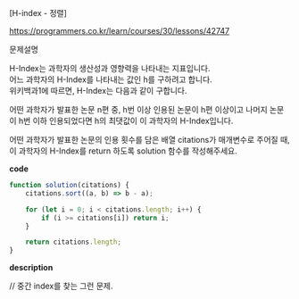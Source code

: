 [H-index - 정렬]

https://programmers.co.kr/learn/courses/30/lessons/42747

문제설명

H-Index는 과학자의 생산성과 영향력을 나타내는 지표입니다.  
어느 과학자의 H-Index를 나타내는 값인 h를 구하려고 합니다.  
위키백과1에 따르면, H-Index는 다음과 같이 구합니다.

어떤 과학자가 발표한 논문 n편 중, h번 이상 인용된 논문이 h편 이상이고 나머지 논문이 h번 이하 인용되었다면 h의 최댓값이 이 과학자의 H-Index입니다.

어떤 과학자가 발표한 논문의 인용 횟수를 담은 배열 citations가 매개변수로 주어질 때, 이 과학자의 H-Index를 return 하도록 solution 함수를 작성해주세요.

**code**

```js
function solution(citations) {
	citations.sort((a, b) => b - a);

	for (let i = 0; i < citations.length; i++) {
		if (i >= citations[i]) return i;
	}

	return citations.length;
}
```

**description**

//
중간 index를 찾는 그런 문제.
